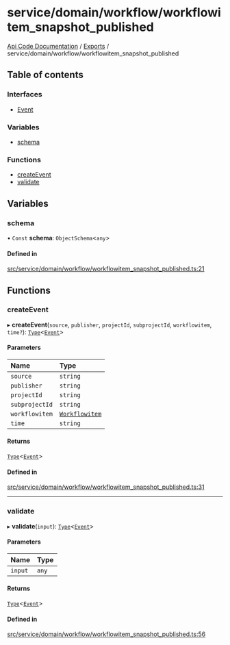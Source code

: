 # service/domain/workflow/workflowitem\_snapshot\_published
 
[Api Code Documentation](../README.md) / [Exports](../modules.md) / service/domain/workflow/workflowitem\_snapshot\_published

## Table of contents

### Interfaces

- [Event](../interfaces/service_domain_workflow_workflowitem_snapshot_published.Event.md)

### Variables

- [schema](service_domain_workflow_workflowitem_snapshot_published.md#schema)

### Functions

- [createEvent](service_domain_workflow_workflowitem_snapshot_published.md#createevent)
- [validate](service_domain_workflow_workflowitem_snapshot_published.md#validate)

## Variables

### schema

• `Const` **schema**: `ObjectSchema`\<`any`\>

#### Defined in

[src/service/domain/workflow/workflowitem_snapshot_published.ts:21](https://github.com/openkfw/TruBudget/blob/3b9e793/api/src/service/domain/workflow/workflowitem_snapshot_published.ts#L21)

## Functions

### createEvent

▸ **createEvent**(`source`, `publisher`, `projectId`, `subprojectId`, `workflowitem`, `time?`): [`Type`](result.md#type)\<[`Event`](../interfaces/service_domain_workflow_workflowitem_snapshot_published.Event.md)\>

#### Parameters

| Name | Type |
| :------ | :------ |
| `source` | `string` |
| `publisher` | `string` |
| `projectId` | `string` |
| `subprojectId` | `string` |
| `workflowitem` | [`Workflowitem`](../interfaces/service_domain_workflow_workflowitem.Workflowitem.md) |
| `time` | `string` |

#### Returns

[`Type`](result.md#type)\<[`Event`](../interfaces/service_domain_workflow_workflowitem_snapshot_published.Event.md)\>

#### Defined in

[src/service/domain/workflow/workflowitem_snapshot_published.ts:31](https://github.com/openkfw/TruBudget/blob/3b9e793/api/src/service/domain/workflow/workflowitem_snapshot_published.ts#L31)

___

### validate

▸ **validate**(`input`): [`Type`](result.md#type)\<[`Event`](../interfaces/service_domain_workflow_workflowitem_snapshot_published.Event.md)\>

#### Parameters

| Name | Type |
| :------ | :------ |
| `input` | `any` |

#### Returns

[`Type`](result.md#type)\<[`Event`](../interfaces/service_domain_workflow_workflowitem_snapshot_published.Event.md)\>

#### Defined in

[src/service/domain/workflow/workflowitem_snapshot_published.ts:56](https://github.com/openkfw/TruBudget/blob/3b9e793/api/src/service/domain/workflow/workflowitem_snapshot_published.ts#L56)
